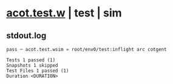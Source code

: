 # [acot.test.w](../../../../../../examples/tests/sdk_tests/math/acot.test.w) | test | sim

## stdout.log
```log
pass ─ acot.test.wsim » root/env0/test:inflight arc cotgent

Tests 1 passed (1)
Snapshots 1 skipped
Test Files 1 passed (1)
Duration <DURATION>
```

